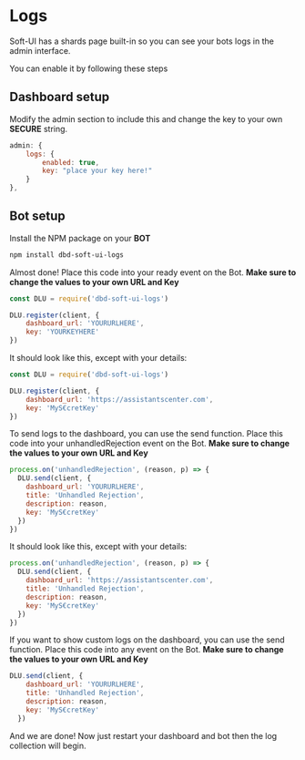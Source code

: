 # Logs

Soft-UI has a shards page built-in so you can see your bots logs in the admin interface.

You can enable it by following these steps

## Dashboard setup

Modify the admin section to include this and change the key to your own ****SECURE**** string.

```js
admin: {
    logs: {
        enabled: true,
        key: "place your key here!"
    }
},
```

## Bot setup

Install the NPM package on your ****BOT****

```bash
npm install dbd-soft-ui-logs
```

Almost done! Place this code into your ready event on the Bot. ****Make sure to change the values to your own URL and Key****

```js
const DLU = require('dbd-soft-ui-logs')

DLU.register(client, {
    dashboard_url: 'YOURURLHERE',
    key: 'YOURKEYHERE'
})
```

It should look like this, except with your details:

```js
const DLU = require('dbd-soft-ui-logs')

DLU.register(client, {
    dashboard_url: 'https://assistantscenter.com',
    key: 'MyS€cretKey'
})
```

To send logs to the dashboard, you can use the send function. Place this code into your unhandledRejection event on the Bot. ****Make sure to change the values to your own URL and Key****

```js
process.on('unhandledRejection', (reason, p) => {
  DLU.send(client, {
    dashboard_url: 'YOURURLHERE',
    title: 'Unhandled Rejection',
    description: reason,
    key: 'MyS€cretKey'
  })
})
```

It should look like this, except with your details:

```js
process.on('unhandledRejection', (reason, p) => {
  DLU.send(client, {
    dashboard_url: 'https://assistantscenter.com',
    title: 'Unhandled Rejection',
    description: reason,
    key: 'MyS€cretKey'
  })
})
```

If you want to show custom logs on the dashboard, you can use the send function. Place this code into any event on the Bot. ****Make sure to change the values to your own URL and Key****

```js
DLU.send(client, {
    dashboard_url: 'YOURURLHERE',
    title: 'Unhandled Rejection',
    description: reason,
    key: 'MyS€cretKey'
  })
```

And we are done! Now just restart your dashboard and bot then the log collection will begin.
